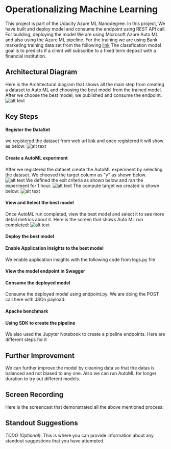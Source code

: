 
# Operationalizing Machine Learning
This project is part of the Udacity Azure ML Nanodegree. In this project, We have built and deploy model and consume the endpoint using REST API call. For building, deploying the model We are using Microsoft Azure Auto ML and also using the Azure ML pipeline. For the training we are using Bank marketing training data set from the following [link](https://automlsamplenotebookdata.blob.core.windows.net/automl-sample-notebook-data/bankmarketing_train.csv/)
The classfication model goal is to predicts if a client will subscribe to a fixed term deposit with a financial institution. 

## Architectural Diagram
Here is the Architectural diagram that shows all the main step from creating a dataset to Auto ML and choosing the best model from the trained model. After we choose the best model, we published and consume the endpoint.
![alt text](https://github.com/purunep/udacityProject2/blob/main/Images/ArchitectureDiagram.png)


## Key Steps
#### Register the DataSet
we registered the dataset from web url [link](https://automlsamplenotebookdata.blob.core.windows.net/automl-sample-notebook-data/bankmarketing_train.csv/)
and once registered it will show as below:
![alt text](https://github.com/purunep/udacityProject2/blob/main/Images/dataset.png)

#### Create a AutoML experiment
After we registered the dataset create the AutoML experiment by selecting the dataset. We choosed the target column as "y" as shown below.
![alt text](https://github.com/purunep/udacityProject2/blob/main/Images/experiment.png)
We defined the exit criteria as shown below and ran the experiment for 1 hour.
![alt text](https://github.com/purunep/udacityProject2/blob/main/Images/exitcriteria.png)
The compute target we created is shown below:
![alt text](https://github.com/purunep/udacityProject2/blob/main/Images/compute.png)

#### View and Select the best model
Once AutoML run completed, view the best model and select it to see more detail metrics about it.
Here is the screen that shows Auto ML run completed:
![alt text](https://github.com/purunep/udacityProject2/blob/main/Images/run_completed2.png)

#### Deploy the best model
#### Enable Application insights to the best model
We enable application insights with the following code from logs.py file
#### View the model endpoint in Swagger
#### Consume the deployed model
Consume the deployed model using endpoint.py. We are doing the POST call here with JSOn payload.
#### Apache benchmark
#### Using SDK to create the pipeline
We also used the Jupyter Notebook to create a pipeline endpoints. Here are different steps for it

## Further Improvement
We can further improve the model by cleaning data so that the datas is balanced and not biased to any one. Also we can run AutoML for longer duration to try out different models.
## Screen Recording
Here is the screencast that demonstrated all the above mentioned process: 

## Standout Suggestions
*TODO (Optional):* This is where you can provide information about any standout suggestions that you have attempted.
